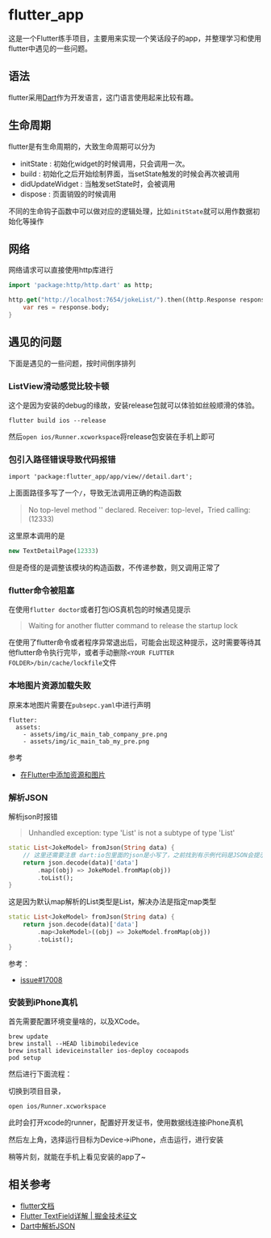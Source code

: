 # flutter_app

这是一个Flutter练手项目，主要用来实现一个笑话段子的app，并整理学习和使用flutter中遇见的一些问题。


## 语法
flutter采用[Dart](http://dart.goodev.org/)作为开发语言，这门语言使用起来比较有趣。



## 生命周期

flutter是有生命周期的，大致生命周期可以分为
- initState : 初始化widget的时候调用，只会调用一次。
- build : 初始化之后开始绘制界面，当setState触发的时候会再次被调用
- didUpdateWidget : 当触发setState时，会被调用
- dispose : 页面销毁的时候调用

不同的生命钩子函数中可以做对应的逻辑处理，比如`initState`就可以用作数据初始化等操作

## 网络
网络请求可以直接使用http库进行
```dart
import 'package:http/http.dart' as http;

http.get("http://localhost:7654/jokeList/").then((http.Response response) {
    var res = response.body;
}
```

## 遇见的问题
下面是遇见的一些问题，按时间倒序排列
### ListView滑动感觉比较卡顿
这个是因为安装的debug的缘故，安装release包就可以体验如丝般顺滑的体验。
```
flutter build ios --release
```
然后`open ios/Runner.xcworkspace`将release包安装在手机上即可

### 包引入路径错误导致代码报错
```
import 'package:flutter_app/app/view//detail.dart';
```
上面面路径多写了一个`/`，导致无法调用正确的构造函数
> No top-level method '' declared. Receiver: top-level，Tried calling: (12333)

这里原本调用的是
```dart
new TextDetailPage(12333)
```

但是奇怪的是调整该模块的构造函数，不传递参数，则又调用正常了

### flutter命令被阻塞
在使用`flutter doctor`或者打包iOS真机包的时候遇见提示
> Waiting for another flutter command to release the startup lock

在使用了flutter命令或者程序异常退出后，可能会出现这种提示，这时需要等待其他flutter命令执行完毕，或者手动删除`<YOUR FLUTTER FOLDER>/bin/cache/lockfile`文件

### 本地图片资源加载失败
原来本地图片需要在`pubsepc.yaml`中进行声明

```
flutter:
  assets:
    - assets/img/ic_main_tab_company_pre.png
    - assets/img/ic_main_tab_my_pre.png
```

参考
* [在Flutter中添加资源和图片](https://flutterchina.club/assets-and-images/#from-packages)

### 解析JSON

解析json时报错
> Unhandled exception: type 'List<dynamic>' is not a subtype of type 'List<JokeModel>'
```dart
static List<JokeModel> fromJson(String data) {
    // 这里还需要注意 dart:io包里面的json是小写了，之前找到有示例代码是JSON会提示undefined
    return json.decode(data)['data']
        .map((obj) => JokeModel.fromMap(obj))
        .toList();
}
```
这是因为默认map解析的List类型是List<dynamic>，解决办法是指定map类型

```dart
static List<JokeModel> fromJson(String data) {
    return json.decode(data)['data']
        .map<JokeModel>((obj) => JokeModel.fromMap(obj))
        .toList();
}
```
参考：
* [issue#17008](https://github.com/flutter/flutter/issues/17008)

### 安装到iPhone真机

首先需要配置环境变量啥的，以及XCode。
```
brew update
brew install --HEAD libimobiledevice
brew install ideviceinstaller ios-deploy cocoapods
pod setup
```
然后进行下面流程：

切换到项目目录，
```
open ios/Runner.xcworkspace
```

此时会打开xcode的runner，配置好开发证书，使用数据线连接iPhone真机

然后左上角，选择运行目标为Device->iPhone，点击运行，进行安装

稍等片刻，就能在手机上看见安装的app了~

## 相关参考
* [flutter文档](https://flutter.io/)
* [Flutter TextField详解 | 掘金技术征文](https://juejin.im/post/5b6bdb406fb9a04f89785cb5)
* [Dart中解析JSON](https://juejin.im/post/5b5d782ae51d45191c7e7fb3)
